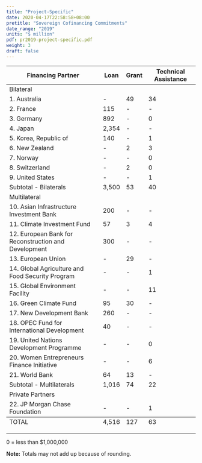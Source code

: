 ```yaml
---
title: "Project-Specific"
date: 2020-04-17T22:58:58+08:00
pretitle: "Sovereign Cofinancing Commitments"
date_range: "2019"
units: "$ million"
pdf: pr2019-project-specific.pdf
weight: 3
draft: false
---
```

 
<table id="dr-table-psc" class="table table-hover dr-table dr-table-projects">
  <thead>
  <tr>
    <th>Financing Partner</th>
    <th>Loan</th>
    <th>Grant</th>
    <th>Technical Assistance</th>
  </tr>
  </thead>
  <tbody>
   <tr class="region">
    <td>Bilateral</td>
    <td></td>
    <td></td>
    <td></td>
  </tr>
  <tr>
    <td>1. Australia</td>
    <td>-</td>
    <td>49</td>
    <td>34</td>
  </tr>
  <tr>
    <td>2. France</td>
    <td>115</td>
    <td>-</td>
    <td>-</td>
  </tr>
  <tr>
    <td>3. Germany</td>
    <td>892</td>
    <td>-</td>
    <td>0</td>
  </tr>
  <tr>
    <td>4. Japan</td>
    <td>2,354</td>
    <td>-</td>
    <td>-</td>
  </tr>
  <tr>
    <td>5. Korea, Republic of</td>
    <td>140</td>
    <td>-</td>
    <td>1</td>
  </tr>
  <tr>
    <td>6. New Zealand</td>
    <td>-</td>
    <td>2</td>
    <td>3</td>
  </tr>
  <tr>
    <td>7. Norway</td>
    <td>-</td>
    <td>-</td>
    <td>0</td>
  </tr>
  <tr>
    <td>8. Switzerland</td>
    <td>-</td>
    <td>2</td>
    <td>0</td>
  </tr>
  <tr>
    <td>9. United States</td>
    <td>-</td>
    <td>-</td>
    <td>1</td>
  </tr>
  <tr class="subtotal">
    <td>Subtotal - Bilaterals</td>
    <td>3,500</td>
    <td>53</td>
    <td>40</td>
  </tr>
    <tr class="region">
    <td>Multilateral</td>
    <td></td>
    <td></td>
    <td></td>
  </tr>
  <tr>
    <td>10. Asian Infrastructure Investment Bank</td>
    <td>200</td>
    <td>-</td>
    <td>-</td>
  </tr>
  <tr>
    <td>11. Climate Investment Fund</td>
    <td>57</td>
    <td>3</td>
    <td>4</td>
  </tr>
  <tr>
    <td>12. European Bank for Reconstruction and Development</td>
    <td>300</td>
    <td>-</td>
    <td>-</td>
  </tr>
  <tr>
    <td>13. European Union</td>
    <td>-</td>
    <td>29</td>
    <td>-</td>
  </tr>
  <tr>
    <td>14. Global Agriculture and Food Security Program</td>
    <td>-</td>
    <td>-</td>
    <td>1</td>
  </tr>
  <tr>
    <td>15. Global Environment Facility</td>
    <td>-</td>
    <td>-</td>
    <td>11</td>
  </tr>
  <tr>
    <td>16. Green Climate Fund</td>
    <td>95</td>
    <td>30</td>
    <td>-</td>
  </tr>
  <tr>
    <td>17. New Development Bank</td>
    <td>260</td>
    <td>-</td>
    <td>-</td>
  </tr>
  <tr>
    <td>18. OPEC Fund for International Development</td>
    <td>40</td>
    <td>-</td>
    <td>-</td>
  </tr>
  <tr>
    <td>19. United Nations Development Programme</td>
    <td>-</td>
    <td>-</td>
    <td>0</td>
  </tr>
  <tr>
    <td>20. Women Entrepreneurs Finance Initiative</td>
    <td>-</td>
    <td>-</td>
    <td>6</td>
  </tr>
  <tr>
    <td>21. World Bank</td>
    <td>64</td>
    <td>13</td>
    <td>-</td>
  </tr>
  <tr class="subtotal">
    <td>Subtotal - Multilaterals</td>
    <td>1,016</td>
    <td>74</td>
    <td>22</td>
  </tr>
    <tr class="region">
    <td>Private Partners</td>
    <td></td>
    <td></td>
    <td></td>
  <tr>
    <td>22. JP Morgan Chase Foundation</td>
    <td>-</td>
    <td>-</td>
    <td>1</td>
  </tr>
  <tfoot>
  <tr>
    <td>TOTAL</td>
    <td>4,516</td>
    <td>127</td>
    <td>63</td>
  </tr>
  </tfoot>
</table>

---
0 = less than $1,000,000

**Note:** Totals may not add up because of rounding.

